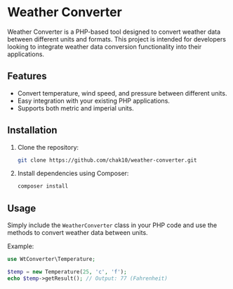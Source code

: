 # Weather Converter

Weather Converter is a PHP-based tool designed to convert weather data between different units and formats. This project is intended for developers looking to integrate weather data conversion functionality into their applications.

## Features
- Convert temperature, wind speed, and pressure between different units.
- Easy integration with your existing PHP applications.
- Supports both metric and imperial units.

## Installation

1. Clone the repository:
    ```bash
    git clone https://github.com/chak10/weather-converter.git
    ```

2. Install dependencies using Composer:
    ```bash
    composer install
    ```

## Usage

Simply include the `WeatherConverter` class in your PHP code and use the methods to convert weather data between units.

Example:

```php
use WtConverter\Temperature;

$temp = new Temperature(25, 'c', 'f');
echo $temp->getResult(); // Output: 77 (Fahrenheit)
